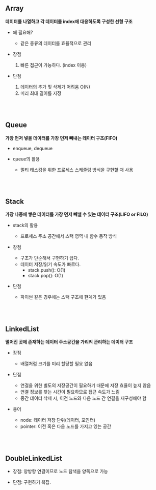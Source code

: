## Array

**데이터를 나열하고 각 데이터를 index에 대응하도록 구성한 선형 구조**
<br>

- 왜 필요해?
    - 같은 종류의 데이터를 효율적으로 관리

- 장점
    1. 빠른 접근이 가능하다. (index 이용)

- 단점
    1. 데이터의 추가 및 삭제가 어려움 O(N)
    2. 미리 최대 길이를 지정

<br>
<br>

## Queue

**가장 먼저 넣을 데이터를 가장 먼저 빼내는 데이터 구조(FIFO)**
<br>

- enqueue, dequeue

- queue의 활용
     - 멀티 태스킹을 위한 프로세스 스케줄링 방식을 구현할 때 사용

<br>
<br>

## Stack

**가장 나중에 쌓은 데이터를 가장 먼저 빼낼 수 있는 데이터 구조(LIFO or FILO)**
<br>

- stack의 활용
     - 프로세스 주소 공간에서 스택 영역 내 함수 동작 방식

- 장점
     - 구조가 단순해서 구현하기 쉽다.
     - 데이터 저장/읽기 속도가 빠르다.
         - stack.push(): O(1)
         - stack.pop(): O(1)

- 단점
     - 파이썬 같은 경우에는 스택 구조에 한계가 있음

<br>
<br>

## LinkedList

**떨어진 곳에 존재하는 데이터 주소공간을 가리켜 관리하는 데이터 구조**
<br>

- 장점
   - 배열처럼 크기를 미리 할당할 필요 없음

- 단점
   - 연결을 위한 별도의 저장공간이 필요하기 때문에 저장 효율이 높지 않음
   - 연결 정보를 찾는 시간이 필요하므로 접근 속도가 느림
   - 중간 데이터 삭제 시, 이전 노드와 다음 노드 간 연결을 재구성해야 함

- 용어
   - node: 데이터 저장 단위(데이터, 포인터)
   - pointer: 이전 혹은 다음 노드를 가지고 있는 공간

<br>
<br>

## DoubleLinkedList

- 장점: 양방향 연결이므로 노드 탐색을 양쪽으로 가능

- 단점: 구현하기 복잡.
